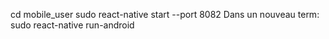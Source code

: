 cd mobile_user
sudo react-native start --port 8082
Dans un nouveau term:
sudo react-native run-android